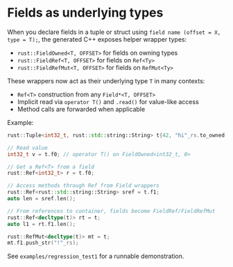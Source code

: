 # Fields as underlying types

When you declare fields in a tuple or struct using `field name (offset = X, type = T);`, the generated C++ exposes helper wrapper types:

- `rust::FieldOwned<T, OFFSET>` for fields on owning types
- `rust::FieldRef<T, OFFSET>` for fields on `Ref<Ty>`
- `rust::FieldRefMut<T, OFFSET>` for fields on `RefMut<Ty>`

These wrappers now act as their underlying type `T` in many contexts:

- `Ref<T>` construction from any `Field*<T, OFFSET>`
- Implicit read via `operator T()` and `.read()` for value-like access
- Method calls are forwarded when applicable

Example:

```C++
rust::Tuple<int32_t, rust::std::string::String> t{42, "hi"_rs.to_owned()};

// Read value
int32_t v = t.f0; // operator T() on FieldOwned<int32_t, 0>

// Get a Ref<T> from a field
rust::Ref<int32_t> r = t.f0;

// Access methods through Ref from Field wrappers
rust::Ref<rust::std::string::String> sref = t.f1;
auto len = sref.len();

// From references to container, fields become FieldRef/FieldRefMut
rust::Ref<decltype(t)> rt = t;
auto l1 = rt.f1.len();

rust::RefMut<decltype(t)> mt = t;
mt.f1.push_str("!"_rs);
```

See `examples/regression_test1` for a runnable demonstration.
